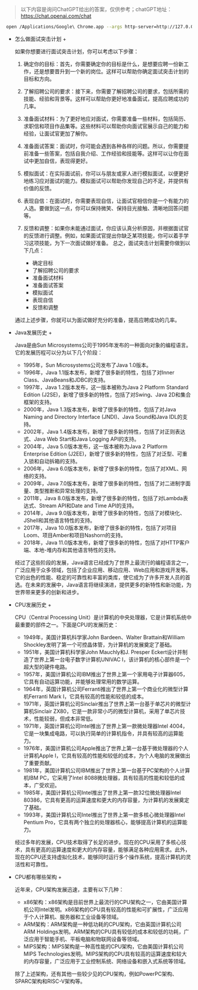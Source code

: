 > 以下内容是询问ChatGPT给出的答案，仅供参考；chatGPT地址：https://chat.openai.com/chat

``` bash
open /Applications/Google\ Chrome.app --args http-server=http://127.0.0.1:9999
```

+ 怎么做面试突击计划 +

    如果你想要进行面试突击计划，你可以考虑以下步骤：
    1. 确定你的目标：首先，你需要确定你的目标是什么，是想要应聘一份新工作，还是想要晋升到一个新的岗位。这样可以帮助你确定面试突击计划的目标和方向。
    2. 了解招聘公司的要求：接下来，你需要了解招聘公司的要求，包括所需的技能、经验和背景等。这样可以帮助你更好地准备面试，提高应聘成功的几率。
    3. 准备面试材料：为了更好地应对面试，你需要准备一些材料，包括简历、求职信和项目作品集等。这些材料可以帮助你向面试官展示自己的能力和经验，让面试官更加了解你。
    4. 准备面试答案：面试时，你可能会遇到各种各样的问题。所以，你需要提前准备一些答案，包括自我介绍、工作经验和技能等。这样可以让你在面试中更加自信，表现得更好。
    5. 模拟面试：在实际面试前，你可以与朋友或家人进行模拟面试，以便更好地练习应对面试的能力。模拟面试可以帮助你发现自己的不足，并提供有价值的反馈。
    6. 表现自信：在面试时，你需要表现自信，让面试官相信你是一个有能力的人选。要做到这一点，你可以保持微笑、保持目光接触、清晰地回答问题等。
    7. 反馈和调整：如果你未能通过面试，你应该认真分析原因，并根据面试官的反馈进行调整。例如，如果面试官提出你缺乏某项技能，你可以着手学习这项技能，为下一次面试做好准备。
    总之，面试突击计划需要你做到以下几点：

        * 确定目标
        * 了解招聘公司的要求
        * 准备面试材料
        * 准备面试答案
        * 模拟面试
        * 表现自信
        * 反馈和调整
  
    通过上述步骤，你就可以为面试做好充分的准备，提高应聘成功的几率。

+ Java发展历史 +
    
    Java是由Sun Microsystems公司于1995年发布的一种面向对象的编程语言。它的发展历程可以分为以下几个阶段：

    * 1995年，Sun Microsystems公司发布了Java 1.0版本。
    * 1996年，Java 1.1版本发布，新增了很多新的特性，包括了对Inner Class、JavaBeans和JDBC的支持。
    * 1997年，Java 1.2版本发布，这一版本被称为Java 2 Platform Standard Edition (J2SE)，新增了很多新的特性，包括了对Swing、Java 2D和集合框架的支持。
    * 2000年，Java 1.3版本发布，新增了很多新的特性，包括了对Java Naming and Directory Interface (JNDI)、Java Sound和Java IDL的支持。
    * 2002年，Java 1.4版本发布，新增了很多新的特性，包括了对正则表达式、Java Web Start和Java Logging API的支持。
    * 2004年，Java 5.0版本发布，这一版本被称为Java 2 Platform Enterprise Edition (J2EE)，新增了很多新的特性，包括了对泛型、可重入锁和自动拆箱的支持。
    * 2006年，Java 6.0版本发布，新增了很多新的特性，包括了对XML、网络的支持。
    * 2009年，Java 7.0版本发布，新增了很多新的特性，包括了对二进制字面量、类型推断和异常处理的支持。
    * 2011年，Java 8.0版本发布，新增了很多新的特性，包括了对Lambda表达式、Stream API和Date and Time API的支持。
    * 2014年，Java 9.0版本发布，新增了很多新的特性，包括了对模块化、JShell和其他语言特性的支持。
    * 2017年，Java 10.0版本发布，新增了很多新的特性，包括了对项目Loom、项目Amber和项目Nashorn的支持。
    * 2018年，Java 11.0版本发布，新增了很多新的特性，包括了对HTTP客户端、本地-堆内存和其他语言特性的支持。
    
    经过了这些阶段的发展，Java语言已经成为了世界上最流行的编程语言之一，广泛应用于众多领域，包括了企业应用、移动应用、Web应用和游戏开发等。它的出色的性能、稳定的可靠性和丰富的类库，使它成为了许多开发人员的首选。在未来的发展中，Java语言将继续演进，提供更多的新特性和新功能，为世界带来更多的创新和进步。

+ CPU发展历史 +
    
    CPU（Central Processing Unit）是计算机的中央处理器，它是计算机系统中最重要的部件之一。下面是CPU的发展历史：

    * 1949年，美国计算机科学家John Bardeen、Walter Brattain和William Shockley发明了第一个可控晶体管，为计算机的发展奠定了基础。
    * 1951年，美国计算机科学家John Mauchly和J. Presper Eckert设计并制造了世界上第一台电子数字计算机UNIVAC I，该计算机的核心部件是一个超大型的硬件电路。
    * 1957年，美国计算机公司IBM推出了世界上第一个家用电子计算器605，它具有自动运算功能，并能够处理常用的数学运算。
    * 1964年，英国计算机公司Ferranti推出了世界上第一个商业化的微型计算机Ferranti Mark I，它具有较高的性能和较低的成本。
    * 1971年，英国计算机公司Sinclair推出了世界上第一台基于单芯片的微型计算机Sinclair ZX80，它是一款非常小巧的微型计算机，采用了单芯片技术，性能较弱，但成本非常低。
    * 1971年，英国计算机公司Intel推出了世界上第一款微处理器Intel 4004，它是一块集成电路，可以执行简单的计算机指令，并具有较高的运算能力。
    * 1976年，美国计算机公司Apple推出了世界上第一台基于微处理器的个人计算机Apple I，它具有较高的性能和较低的成本，为个人电脑的发展做出了重要贡献。
    * 1981年，美国计算机公司IBM推出了世界上第一台基于PC架构的个人计算机IBM PC，它采用了Intel 8088微处理器，具有较高的性能和较低的成本，广受欢迎。
    * 1985年，美国计算机公司Intel推出了世界上第一款32位微处理器Intel 80386，它具有更高的运算速度和更大的内存容量，为计算机的发展奠定了基础。
    * 1993年，美国计算机公司Intel推出了世界上第一款多核心微处理器Intel Pentium Pro，它具有两个独立的处理器核心，能够提高计算机的运算能力。

    经过多年的发展，CPU技术取得了长足的进步。现在的CPU采用了多核心技术，具有更高的运算速度和更大的内存容量，能够满足各种应用需求。此外，现在的CPU还支持虚拟化技术，能够同时运行多个操作系统，提高计算机的灵活性和可靠性。

+ CPU都有哪些架构 +
    
    近年来，CPU架构发展迅速，主要有以下几种：

    * x86架构：x86架构是目前世界上最流行的CPU架构之一，它由美国计算机公司Intel发明。x86架构的CPU具有较高的性能和可扩展性，广泛应用于个人计算机、服务器和工业设备等领域。
    * ARM架构：ARM架构是一种低功耗的CPU架构，它由英国计算机公司ARM Holdings发明。ARM架构的CPU具有较低的成本和较低的功耗，广泛应用于智能手机、平板电脑和物联网设备等领域。
    * MIPS架构：MIPS架构是一种高性能的CPU架构，它由美国计算机公司MIPS Technologies发明。MIPS架构的CPU具有较高的运算速度和较大的内存容量，广泛应用于工业控制系统、网络设备和嵌入式系统等领域。
    
    除了上述架构，还有其他一些较少见的CPU架构，例如PowerPC架构、SPARC架构和RISC-V架构等。